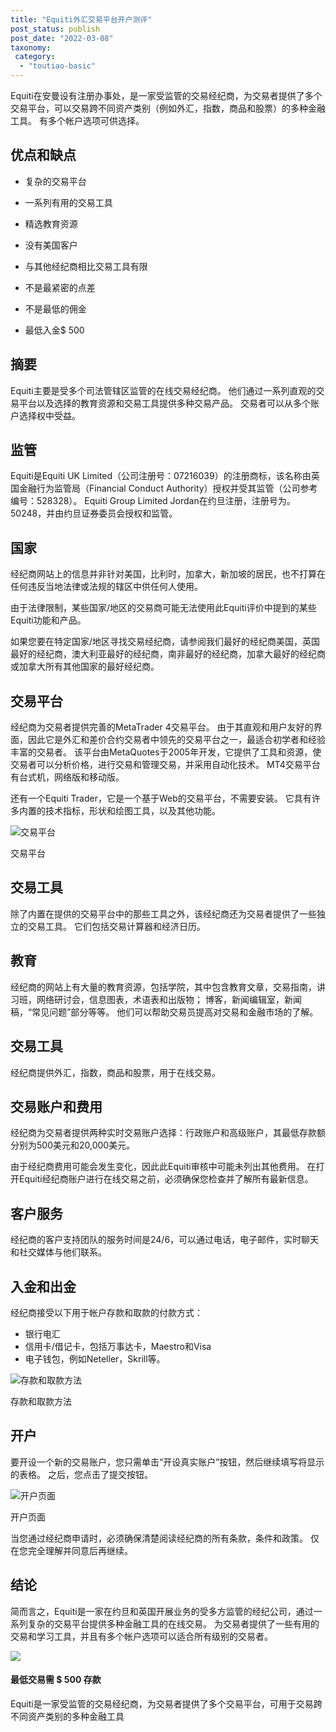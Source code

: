 ```yaml
---
title: "Equiti外汇交易平台开户测评"
post_status: publish
post_date: "2022-03-08"
taxonomy:
 category: 
  - "toutiao-basic"
---
```


Equiti在安曼设有注册办事处，是一家受监管的交易经纪商，为交易者提供了多个交易平台，可以交易跨不同资产类别（例如外汇，指数，商品和股票）的多种金融工具。 有多个帐户选项可供选择。

## 优点和缺点

- 复杂的交易平台

- 一系列有用的交易工具

- 精选教育资源

- 没有美国客户

- 与其他经纪商相比交易工具有限

- 不是最紧密的点差

- 不是最低的佣金

- 最低入金$ 500


## 摘要

Equiti主要是受多个司法管辖区监管的在线交易经纪商。 他们通过一系列直观的交易平台以及选择的教育资源和交易工具提供多种交易产品。 交易者可以从多个账户选择权中受益。

## 监管

Equiti是Equiti UK Limited（公司注册号：07216039）的注册商标，该名称由英国金融行为监管局（Financial Conduct Authority）授权并受其监管（公司参考编号：528328）。 Equiti Group Limited Jordan在约旦注册，注册号为。 50248，并由约旦证券委员会授权和监管。

## 国家

经纪商网站上的信息并非针对美国，比利时，加拿大，新加坡的居民，也不打算在任何违反当地法律或法规的辖区中供任何人使用。

由于法律限制，某些国家/地区的交易商可能无法使用此Equiti评价中提到的某些Equiti功能和产品。

如果您要在特定国家/地区寻找交易经纪商，请参阅我们最好的经纪商美国，英国最好的经纪商，澳大利亚最好的经纪商，南非最好的经纪商，加拿大最好的经纪商或加拿大所有其他国家的最好经纪商。

## 交易平台

经纪商为交易者提供完善的MetaTrader 4交易平台。 由于其直观和用户友好的界面，因此它是外汇和差价合约交易者中领先的交易平台之一，最适合初学者和经验丰富的交易者。 该平台由MetaQuotes于2005年开发，它提供了工具和资源，使交易者可以分析价格，进行交易和管理交易，并采用自动化技术。 MT4交易平台有台式机，网络版和移动版。

还有一个Equiti Trader，它是一个基于Web的交易平台，不需要安装。 它具有许多内置的技术指标，形状和绘图工具，以及其他功能。

![交易平台](https://cdn.fendou.la/funstoutiao/2020/11/Equiti-Review-Trading-Platform--1024x463.jpg "交易平台")

交易平台

## 交易工具

除了内置在提供的交易平台中的那些工具之外，该经纪商还为交易者提供了一些独立的交易工具。 它们包括交易计算器和经济日历。

## 教育

经纪商的网站上有大量的教育资源，包括学院，其中包含教育文章，交易指南，讲习班，网络研讨会，信息图表，术语表和出版物； 博客，新闻编辑室，新闻稿，“常见问题”部分等等。 他们可以帮助交易员提高对交易和金融市场的了解。

## 交易工具

经纪商提供外汇，指数，商品和股票，用于在线交易。

## 交易账户和费用

经纪商为交易者提供两种实时交易账户选择：行政账户和高级账户，其最低存款额分别为500美元和20,000美元。

由于经纪商费用可能会发生变化，因此此Equiti审核中可能未列出其他费用。 在打开Equiti经纪商账户进行在线交易之前，必须确保您检查并了解所有最新信息。

## 客户服务

经纪商的客户支持团队的服务时间是24/6，可以通过电话，电子邮件，实时聊天和社交媒体与他们联系。

## 入金和出金

经纪商接受以下用于帐户存款和取款的付款方式：

- 银行电汇
- 信用卡/借记卡，包括万事达卡，Maestro和Visa
- 电子钱包，例如Neteller，Skrill等。

![存款和取款方法](https://cdn.fendou.la/funstoutiao/2020/11/Equiti-Review-Deposit-and-Withdrawal-Methods-.jpg "存款和取款方法")

存款和取款方法

## 开户

要开设一个新的交易账户，您只需单击“开设真实账户”按钮，然后继续填写将显示的表格。 之后，您点击了提交按钮。

![开户页面](https://cdn.fendou.la/funstoutiao/2020/11/Equiti-Review-Account-Opening-Page--288x1024.jpg "开户页面")

开户页面

当您通过经纪商申请时，必须确保清楚阅读经纪商的所有条款，条件和政策。 仅在您完全理解并同意后再继续。

## 结论

简而言之，Equiti是一家在约旦和英国开展业务的受多方监管的经纪公司，通过一系列复杂的交易平台提供多种金融工具的在线交易。 为交易者提供了一些有用的交易和学习工具，并且有多个帐户选项可以适合所有级别的交易者。

![](https://cdn.fendou.la/funstoutiao/2020/11/Equiti-Logo.png)

#### 最低交易需 $ 500 存款

Equiti是一家受监管的交易经纪商，为交易者提供了多个交易平台，可用于交易跨不同资产类别的多种金融工具
